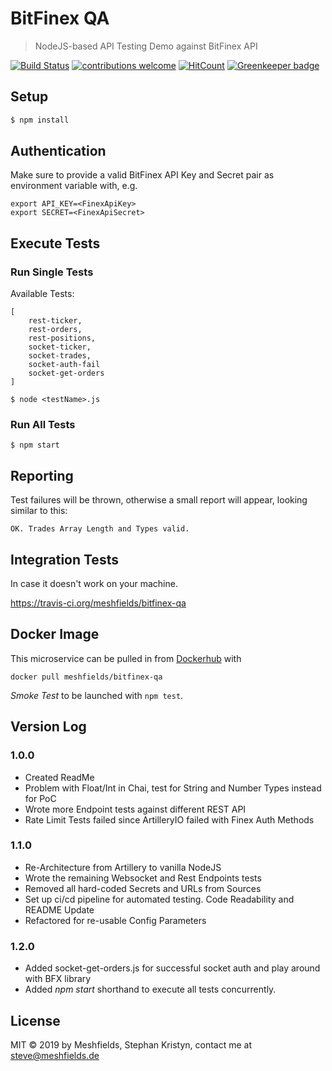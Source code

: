# BitFinex QA
> NodeJS-based API Testing Demo against BitFinex API

[![Build Status](https://travis-ci.org/meshfields/bitfinex-qa.svg?branch=master)](https://travis-ci.org/meshfields/bitfinex-qa) 
[![contributions welcome](https://img.shields.io/badge/contributions-welcome-brightgreen.svg?style=flat)](https://github.com/meshfields/bitfinex-qa/issues) 
[![HitCount](http://hits.dwyl.io/meshfields/bitfinex-qa.svg)](http://hits.dwyl.io/meshfields/bitfinex-qa) 
[![Greenkeeper badge](https://badges.greenkeeper.io/meshfields/bitfinex-qa.svg)](https://greenkeeper.io/) 

## Setup

```bash
$ npm install
```


## Authentication

Make sure to provide a valid BitFinex API Key and Secret pair as environment variable with, e.g.

```
export API_KEY=<FinexApiKey>
export SECRET=<FinexApiSecret>
```

## Execute Tests

### Run Single Tests

Available Tests:

```
[
    rest-ticker, 
    rest-orders,
    rest-positions,
    socket-ticker,
    socket-trades,
    socket-auth-fail
    socket-get-orders
]
```

```
$ node <testName>.js
```

### Run All Tests 

```
$ npm start
```

## Reporting

Test failures will be thrown, otherwise a small report will appear, looking similar to this:

```                 
OK. Trades Array Length and Types valid.
```

## Integration Tests

In case it doesn't work on your machine.

https://travis-ci.org/meshfields/bitfinex-qa

## Docker Image

This microservice can be pulled in from [Dockerhub](https://hub.docker.com/r/meshfields/bitfinex-qa) with

`docker pull meshfields/bitfinex-qa`

*Smoke Test* to be launched with `npm test`.

## Version Log

### 1.0.0
* Created ReadMe
* Problem with Float/Int in Chai, test for String and Number Types instead for PoC
* Wrote more Endpoint tests against different REST API 
* Rate Limit Tests failed since ArtilleryIO failed with Finex Auth Methods

### 1.1.0
* Re-Architecture from Artillery to vanilla NodeJS 
* Wrote the remaining Websocket and Rest Endpoints tests
* Removed all hard-coded Secrets and URLs from Sources
* Set up ci/cd pipeline for automated testing. Code Readability and README Update
* Refactored for re-usable Config Parameters

### 1.2.0
* Added socket-get-orders.js for successful socket auth and play around with BFX library 
* Added *npm start* shorthand to execute all tests concurrently.

## License

MIT © 2019 by Meshfields, Stephan Kristyn, contact me at steve@meshfields.de